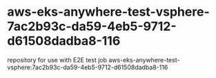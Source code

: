 # aws-eks-anywhere-test-vsphere-7ac2b93c-da59-4eb5-9712-d61508dadba8-116
repository for use with E2E test job aws-eks-anywhere-test-vsphere:7ac2b93c-da59-4eb5-9712-d61508dadba8-116
